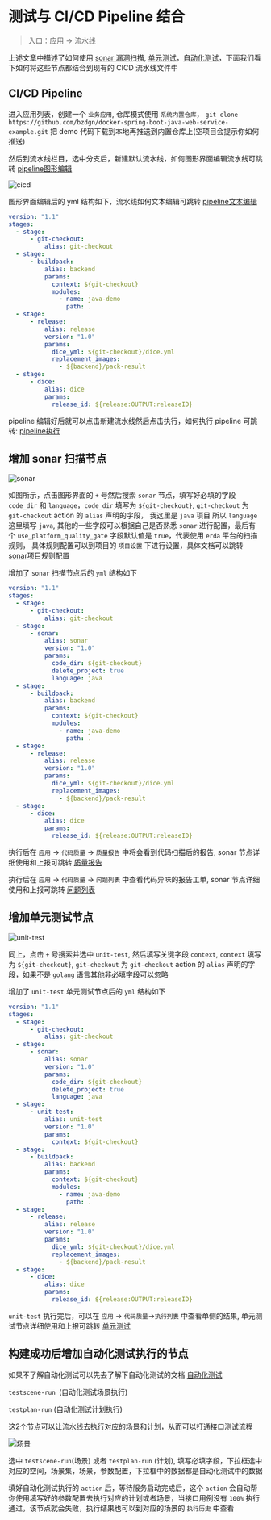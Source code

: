 # 测试与 CI/CD Pipeline 结合

> 入口：应用 -> 流水线

上述文章中描述了如何使用 [sonar 漏洞扫描](./sonar-report.md), [单元测试](./unit-test.md)，[自动化测试](./auto-test-getting-started.md)，下面我们看下如何将这些节点都结合到现有的 CICD 流水线文件中

## CI/CD Pipeline

进入应用列表，创建一个 `业务应用`, 仓库模式使用 `系统内置仓库`， `git clone https://github.com/bzdgn/docker-spring-boot-java-web-service-example.git` 把 demo 代码下载到本地再推送到内置仓库上(空项目会提示你如何推送)

然后到流水线栏目，选中分支后，新建默认流水线，如何图形界面编辑流水线可跳转 [pipeline图形编辑](../cicd-pipeline/pipeline-yml-graph.md)

![cicd](http://terminus-paas.oss-cn-hangzhou.aliyuncs.com/paas-doc/2021/08/09/b266b084-2b54-4c6c-8cfc-2562c68c2336.png)

图形界面编辑后的 yml 结构如下，流水线如何文本编辑可跳转 [pipeline文本编辑](../cicd-pipeline/pipeline-yml-config.md)

```yaml
version: "1.1"
stages:
  - stage:
      - git-checkout:
          alias: git-checkout
  - stage:
      - buildpack:
          alias: backend
          params:
            context: ${git-checkout}
            modules:
              - name: java-demo
                path: .
  - stage:
      - release:
          alias: release
          version: "1.0"
          params:
            dice_yml: ${git-checkout}/dice.yml
            replacement_images:
              - ${backend}/pack-result
  - stage:
      - dice:
          alias: dice
          params:
            release_id: ${release:OUTPUT:releaseID}
```

pipeline 编辑好后就可以点击新建流水线然后点击执行，如何执行 pipeline 可跳转: [pipeline执行](../cicd-pipeline/pipeline-execution.md)

## 增加 sonar 扫描节点

![sonar](http://terminus-paas.oss-cn-hangzhou.aliyuncs.com/paas-doc/2021/08/09/80e9719e-5175-49ae-8579-8bf1469a1bc2.png)

如图所示，点击图形界面的 `+` 号然后搜索 `sonar` 节点，填写好必填的字段 `code_dir` 和 `language`，`code_dir` 填写为 `${git-checkout}`, `git-checkout` 为 `git-checkout` action 的 `alias` 声明的字段，
我这里是 `java` 项目 所以 `language` 这里填写 `java`, 其他的一些字段可以根据自己是否熟悉 `sonar` 进行配置，最后有个 `use_platform_quality_gate` 字段默认值是 `true`，代表使用 `erda` 平台的扫描规则，
具体规则配置可以到项目的 `项目设置` 下进行设置，具体文档可以跳转 [sonar项目规则配置](./sonar-quality-gate.md)

增加了 `sonar` 扫描节点后的 `yml` 结构如下

```yaml
version: "1.1"
stages:
  - stage:
      - git-checkout:
          alias: git-checkout
  - stage:
      - sonar:
          alias: sonar
          version: "1.0"
          params:
            code_dir: ${git-checkout}
            delete_project: true
            language: java
  - stage:
      - buildpack:
          alias: backend
          params:
            context: ${git-checkout}
            modules:
              - name: java-demo
                path: .
  - stage:
      - release:
          alias: release
          version: "1.0"
          params:
            dice_yml: ${git-checkout}/dice.yml
            replacement_images:
              - ${backend}/pack-result
  - stage:
      - dice:
          alias: dice
          params:
            release_id: ${release:OUTPUT:releaseID}
```

执行后在 `应用` -> `代码质量` -> `质量报告` 中将会看到代码扫描后的报告, sonar 节点详细使用和上报可跳转 [质量报告](./sonar-report.md)

执行后在 `应用` -> `代码质量` -> `问题列表` 中查看代码异味的报告工单, sonar 节点详细使用和上报可跳转 [问题列表](./sonar-report.md)
 
## 增加单元测试节点

![unit-test](http://terminus-paas.oss-cn-hangzhou.aliyuncs.com/paas-doc/2021/08/09/de6a884e-b306-4873-99d9-a42021e7d216.png)

同上，点击 `+` 号搜索并选中 `unit-test`, 然后填写关键字段 `context`, `context` 填写为 `${git-checkout}`, `git-checkout` 为 `git-checkout` action 的 `alias` 声明的字段，如果不是 `golang` 语言其他非必填字段可以忽略

增加了 `unit-test` 单元测试节点后的 `yml` 结构如下

```yaml
version: "1.1"
stages:
  - stage:
      - git-checkout:
          alias: git-checkout
  - stage:
      - sonar:
          alias: sonar
          version: "1.0"
          params:
            code_dir: ${git-checkout}
            delete_project: true
            language: java
  - stage:
      - unit-test:
          alias: unit-test
          version: "1.0"
          params:
            context: ${git-checkout}
  - stage:
      - buildpack:
          alias: backend
          params:
            context: ${git-checkout}
            modules:
              - name: java-demo
                path: .
  - stage:
      - release:
          alias: release
          version: "1.0"
          params:
            dice_yml: ${git-checkout}/dice.yml
            replacement_images:
              - ${backend}/pack-result
  - stage:
      - dice:
          alias: dice
          params:
            release_id: ${release:OUTPUT:releaseID}
```

`unit-test` 执行完后，可以在 `应用` -> `代码质量`->`执行列表` 中查看单侧的结果, 单元测试节点详细使用和上报可跳转 [单元测试](./unit-test.md)

## 构建成功后增加自动化测试执行的节点

如果不了解自动化测试可以先去了解下自动化测试的文档 [自动化测试](./auto-test-getting-started.md)

`testscene-run `(自动化测试场景执行)

`testplan-run` (自动化测试计划执行)

这2个节点可以让流水线去执行对应的场景和计划，从而可以打通接口测试流程

![场景](http://terminus-paas.oss-cn-hangzhou.aliyuncs.com/paas-doc/2021/08/09/1ab369db-a34f-456c-88e6-3114ca150ba7.png)

选中 `testscene-run`(场景) 或者 `testplan-run` (计划), 填写必填字段，下拉框选中对应的空间，场景集，场景，参数配置，下拉框中的数据都是自动化测试中的数据

填好自动化测试执行的 `action` 后，等待服务启动完成后，这个 `action` 会自动帮你使用填写好的参数配置去执行对应的计划或者场景，当接口用例没有 `100%` 执行通过，该节点就会失败，执行结果也可以到对应的场景的 `执行历史` 中查看 
